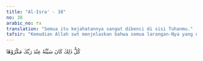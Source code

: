 ```yaml
---
title: "Al-Isra' - 38"
no: 38
arabic_no: ٣٨
translation: "Semua itu kejahatannya sangat dibenci di sisi Tuhanmu."
tafsir: "Kemudian Allah swt menjelaskan bahwa semua larangan-Nya yang disebutkan sebelum ayat ini, seperti mengadakan tuhan selain Allah, durhaka kepada kedua ibu bapak, berlaku boros, membunuh anak perempuan, berbuat zina, membunuh manusia yang diharamkan membunuhnya, memakan harta anak yatim, mengurangi atau melebihkan takaran dan timbangan, mengikuti perkataan dan perbuatan yang tidak diketahui kebenarannya, dan bersikap sombong adalah perbuatan-perbuatan yang sangat dibenci-Nya. Para pelakunya patut diancam dengan hukuman yang keras dan harus dirasakan di dunia. Di akhirat mereka akan mendapat azab yang pedih."
---
```

كُلُّ ذٰلِكَ كَانَ سَيِّئُهٗ عِنْدَ رَبِّكَ مَكْرُوْهًا 